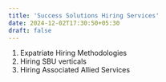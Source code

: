 ```yaml
---
title: 'Success Solutions Hiring Services'
date: 2024-12-02T17:30:50+05:30
draft: false
---
```


1. Expatriate Hiring Methodologies
2. Hiring SBU verticals
3. Hiring Associated Allied Services
